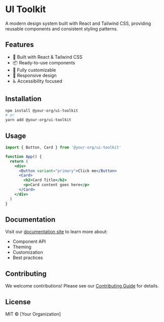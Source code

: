 # UI Toolkit

A modern design system built with React and Tailwind CSS, providing reusable components and consistent styling patterns.

## Features

- 🎨 Built with React & Tailwind CSS
- 📦 Ready-to-use components
- 🎯 Fully customizable
- 📱 Responsive design
- ♿ Accessibility focused

## Installation

```bash
npm install @your-org/ui-toolkit
# or
yarn add @your-org/ui-toolkit
```

## Usage

```jsx
import { Button, Card } from '@your-org/ui-toolkit'

function App() {
  return (
    <div>
      <Button variant="primary">Click me</Button>
      <Card>
        <h2>Card Title</h2>
        <p>Card content goes here</p>
      </Card>
    </div>
  )
}
```

## Documentation

Visit our [documentation site](link-to-docs) to learn more about:

- Component API
- Theming
- Customization
- Best practices

## Contributing

We welcome contributions! Please see our [Contributing Guide](CONTRIBUTING.md) for details.

## License

MIT © [Your Organization]

